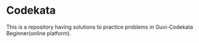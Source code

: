 # Codekata
This is a repository having solutions to practice problems in Guvi-Codekata Beginner(online platform).
